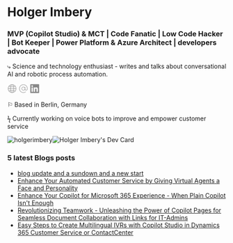 # Holger Imbery
### MVP (Copilot Studio) & MCT | Code Fanatic | Low Code Hacker | Bot Keeper | Power Platform & Azure Architect | developers advocate

⤷ Science and technology enthusiast  - writes and talks about conversational AI and robotic process automation. 

 <a aligh="left" href="https://unit.link/holgerimbery" target="_blank" rel="noreferrer noopener"><img src="https://raw.githubusercontent.com/0xShapeShifter/dev-story/master/public/images/socials/globe.svg" alt="Website" width="22" height="22" /></a> <a aligh="left" href="mailto:the@cognitiveservices,ninja" target="_blank" rel="noreferrer noopener"><img src="https://raw.githubusercontent.com/0xShapeShifter/dev-story/master/public/images/socials/at.svg" alt="Email" width="22" height="22" /></a> <a aligh="left" href="https://www.linkedin.com/in/holgerimbery" target="_blank" rel="noreferrer noopener"><img src="https://raw.githubusercontent.com/0xShapeShifter/dev-story/master/public/images/socials/linkedin.svg" alt="LinkedIn" width="22" height="22" /></a>  

⚐ Based in Berlin, Germany

ϟ Currently working on voice bots to improve and empower customer service

 

<a href="https://app.daily.dev/thecognitiveservicesninja"><img src="https://api.daily.dev/devcards/7d6788ea96d04422bdcc4f633263bc26.png?r=f2m" align=right width="400" alt="Holger Imbery's Dev Card"/></a>

<p align="left"> <img src="https://komarev.com/ghpvc/?username=holgerimbery&label=Profile%20views&color=0e75b6&style=flat" alt="holgerimbery" /> </p>

### 5 latest Blogs posts
<!-- HASHNODE:START -->
- [blog update and a sundown and a new start](https://holgerimbery.blog/blog-update)
- [Enhance Your Automated Customer Service by Giving Virtual Agents a Face and Personality](https://holgerimbery.blog/enhance-your-automated-customer-service-by-giving-virtual-agents-a-face-and-personality)
- [Enhance Your Copilot for Microsoft 365 Experience - When Plain Copilot Isn&#39;t Enough](https://holgerimbery.blog/enhance-your-copilot-for-microsoft-365-experience-when-plain-copilot-isnt-enough)
- [Revolutionizing Teamwork - Unleashing the Power of Copilot Pages for Seamless Document Collaboration with Links for IT-Admins](https://holgerimbery.blog/revolutionizing-teamwork-unleashing-the-power-of-copilot-pages-for-seamless-document-collaboration-with-links-for-it-admins)
- [Easy Steps to Create Multilingual IVRs with Copilot Studio in Dynamics 365 Customer Service or ContactCenter](https://holgerimbery.blog/easy-steps-to-create-multilingual-ivrs-with-copilot-studio-in-dynamics-365-customer-service-or-contactcenter)
<!-- HASHNODE:END -->
